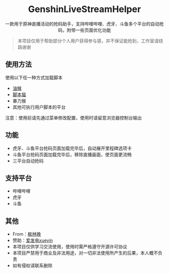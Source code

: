 <div align="center">

# GenshinLiveStreamHelper

一款用于原神直播活动的抢码助手，支持哔哩哔哩、虎牙、斗鱼多个平台的自动抢码，附带一些页面优化功能

</div>

> 本项目仅用于帮助部分个人用户获得参与感，并不保证能抢到，工作室请绕路谢谢

## 使用方法

使用以下任一种方式加载脚本

- [油猴](https://www.tampermonkey.net/)
- [脚本猫](https://scriptcat.org/)
- 暴力猴
- 其他可执行用户脚本的平台

注意：使用前请先通过菜单修改配置，使用时请留意浏览器控制台输出

## 功能

- 虎牙、斗鱼平台抢码页面加载完毕后，自动展开里程碑选项卡
- 斗鱼平台抢码页面加载完毕后，移除直播画面，使页面更流畅
- 三平台自动抢码

## 支持平台

- 哔哩哔哩
- 虎牙
- 斗鱼

## 其他

- From：[枫林晚](https://github.com/ifeng0188/)
- 赞助：[爱发电xueyin](https://afdian.net/a/xueyin871943346)
- 本项目仅供学习交流使用，使用时需严格遵守开源许可协议
- 本项目严禁用于商业及非法用途，对一切非法使用所产生的后果，本人概不负责
- 如有侵权请联系删除
